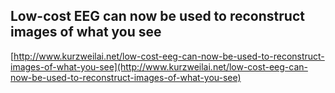 ## Low-cost EEG can now be used to reconstruct images of what you see
  
  [http://www.kurzweilai.net/low-cost-eeg-can-now-be-used-to-reconstruct-images-of-what-you-see](http://www.kurzweilai.net/low-cost-eeg-can-now-be-used-to-reconstruct-images-of-what-you-see)